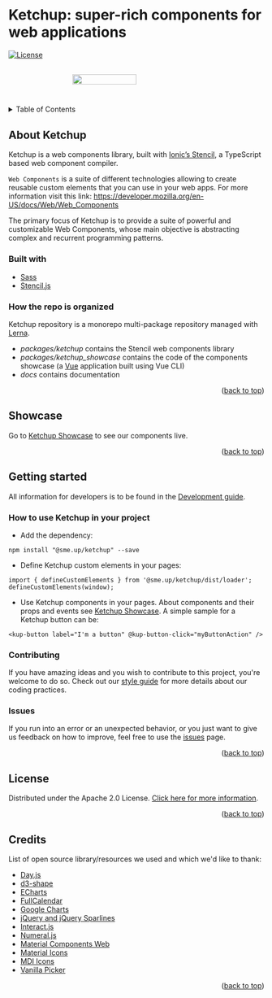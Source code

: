 <div id="top"></div>

# Ketchup: super-rich components for web applications

[![License](https://img.shields.io/badge/License-Apache%202.0-blue.svg)](https://opensource.org/licenses/Apache-2.0)

<div style="margin: 20px 0; width: 100%; display: flex; justify-content: center;">
<img style="display: block; margin: 10px auto;" width="50%" src="https://raw.githubusercontent.com/smeup/ketchup/develop/docs/images/ketchup_logo.svg"></img>
</div>

<details style="margin: 30px 0">
  <summary>Table of Contents</summary>
  <ol>
    <li>
      <a href="#about-ketchup">About Ketchup</a>
      <ul>
        <li><a href="#built-with">Built With</a></li>
        <li><a href="#how-the-repo-is-organized">How the repo is organized</a></li>
      </ul>
    </li>
    <li><a href="#showcase">Showcase</a></li>
    <li><a href="#getting-started">Getting started</a>
      <ul>
        <li><a href="#how-to-use-ketchup-in-your-project">How to use Ketchup in your project</a></li>
        <li><a href="#contributing">Contributing</a></li>
        <li><a href="#issues">Issues</a></li>
      </ul></li>
    <li><a href="#license">License</a></li>
    <li><a href="#credits">Credits</a></li>
  </ol>
</details>     
     
      
## About Ketchup

Ketchup is a web components library, built with [Ionic’s Stencil](https://stenciljs.com/), a TypeScript based web component compiler.

`Web Components` is a suite of different technologies allowing to create reusable custom elements that you can use in your web apps. For more information visit this link: https://developer.mozilla.org/en-US/docs/Web/Web_Components

The primary focus of Ketchup is to provide a suite of powerful and customizable Web Components, whose main objective is abstracting complex and recurrent programming patterns.

### Built with

-   [Sass](https://sass-lang.com/)
-   [Stencil.js](https://stenciljs.com/)

### How the repo is organized

Ketchup repository is a monorepo multi-package repository managed with [Lerna](https://github.com/lerna/lerna).

-   _packages/ketchup_ contains the Stencil web components library
-   _packages/ketchup_showcase_ contains the code of the components showcase (a [Vue](https://vuejs.org/) application built using Vue CLI)
-   _docs_ contains documentation<p align="right">(<a href="#top">back to top</a>)</p>

## Showcase

Go to [Ketchup Showcase](http://ketchup.smeup.com) to see our components live.<p align="right">(<a href="#top">back to top</a>)</p>

## Getting started

All information for developers is to be found in the [Development guide](docs/development.md).

### How to use Ketchup in your project

-   Add the dependency:

```
npm install "@sme.up/ketchup" --save
```

-   Define Ketchup custom elements in your pages:

```
import { defineCustomElements } from '@sme.up/ketchup/dist/loader';
defineCustomElements(window);
```

-   Use Ketchup components in your pages. About components and their props and events see [Ketchup Showcase](https://ketchup.smeup.com/). A simple sample for a Ketchup button can be:

```
<kup-button label="I'm a button" @kup-button-click="myButtonAction" />
```

### Contributing

If you have amazing ideas and you wish to contribute to this project, you're welcome to do so. Check out our [style guide](docs/styleGuide.md) for more details about our coding practices.

### Issues

If you run into an error or an unexpected behavior, or you just want to give us feedback on how to improve, feel free to use the [issues](https://github.com/smeup/ketchup/issues) page.<p align="right">(<a href="#top">back to top</a>)</p>

## License

Distributed under the Apache 2.0 License. [Click here for more information](https://github.com/smeup/ketchup/blob/develop/LICENSE).<p align="right">(<a href="#top">back to top</a>)</p>

## Credits

List of open source library/resources we used and which we'd like to thank:

-   [Day.js](https://day.js.org/)
-   [d3-shape](https://www.npmjs.com/package/d3-shape)
-   [ECharts](https://echarts.apache.org/en/index.html)
-   [FullCalendar](https://fullcalendar.io/)
-   [Google Charts](https://developers.google.com/chart)
-   [jQuery and jQuery Sparlines](https://omnipotent.net/jquery.sparkline/#s-about)
-   [Interact.js](https://interactjs.io/)
-   [Numeral.js](http://numeraljs.com/)
-   [Material Components Web](https://material-components.github.io/material-components-web-catalog/#/)
-   [Material Icons](https://fonts.google.com/icons?selected=Material+Icons)
-   [MDI Icons](https://materialdesignicons.com/)
-   [Vanilla Picker](https://vanilla-picker.js.org/)<p align="right">(<a href="#top">back to top</a>)</p>
